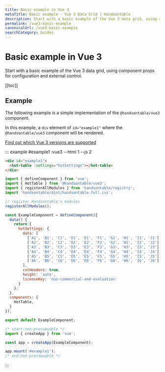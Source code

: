 ```yaml
---
title: Basic example in Vue 3
metaTitle: Basic example - Vue 3 Data Grid | Handsontable
description: Start with a basic example of the Vue 3 data grid, using component props for configuration and external control.
permalink: /vue3-basic-example
canonicalUrl: /vue3-basic-example
searchCategory: Guides
---
```


# Basic example in Vue 3

Start with a basic example of the Vue 3 data grid, using component props for configuration and external control.

[[toc]]

## Example

The following example is a simple implementation of the `@handsontable/vue3` component.

In this example, a `div` element of `id="example1"` where the `@handsontable/vue3` component will be rendered.

[Find out which Vue 3 versions are supported](@/guides/integrate-with-vue3/vue3-installation.md#vue-3-version-support)

::: example #example1 :vue3 --html 1 --js 2
```html
<div id="example1">
  <hot-table :settings="hotSettings"></hot-table>
</div>
```
```js
import { defineComponent } from 'vue';
import { HotTable } from '@handsontable/vue3';
import { registerAllModules } from 'handsontable/registry';
import 'handsontable/dist/handsontable.full.css';

// register Handsontable's modules
registerAllModules();

const ExampleComponent = defineComponent({
  data() {
    return {
      hotSettings: {
        data: [
          ['A1', 'B1', 'C1', 'D1', 'E1', 'F1', 'G1', 'H1', 'I1', 'J1'],
          ['A2', 'B2', 'C2', 'D2', 'E2', 'F2', 'G2', 'H2', 'I2', 'J2'],
          ['A3', 'B3', 'C3', 'D3', 'E3', 'F3', 'G3', 'H3', 'I3', 'J3'],
          ['A4', 'B4', 'C4', 'D4', 'E4', 'F4', 'G4', 'H4', 'I4', 'J4'],
          ['A5', 'B5', 'C5', 'D5', 'E5', 'F5', 'G5', 'H5', 'I5', 'J5'],
          ['A6', 'B6', 'C6', 'D6', 'E6', 'F6', 'G6', 'H6', 'I6', 'J6'],
        ],
        colHeaders: true,
        height: 'auto',
        licenseKey: 'non-commercial-and-evaluation'
      }
    };
  },
  components: {
    HotTable,
  }
});

export default ExampleComponent;

/* start:non-previewable */
import { createApp } from 'vue';

const app = createApp(ExampleComponent);

app.mount('#example1');
/* end:non-previewable */
```
:::

